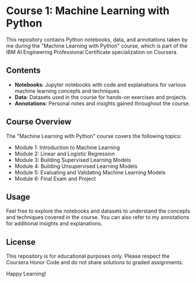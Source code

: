 # Course 1: Machine Learning with Python

This repository contains Python notebooks, data, and annotations taken by me during the "Machine Learning with Python" course, which is part of the IBM AI Engineering Professional Certificate specialization on Coursera.

## Contents

- **Notebooks**: Jupyter notebooks with code and explanations for various machine learning concepts and techniques.
- **Data**: Datasets used in the course for hands-on exercises and projects.
- **Annotations**: Personal notes and insights gained throughout the course.

## Course Overview

The "Machine Learning with Python" course covers the following topics:
- Module 1: Introduction to Machine Learning
- Module 2: Linear and Logistic Regression
- Module 3: Building Supervised Learning Models
- Module 4: Building Unsupervised Learning Models
- Module 5: Evaluating and Validating Machine Learning Models
- Module 6: Final Exam and Project

## Usage

Feel free to explore the notebooks and datasets to understand the concepts and techniques covered in the course. You can also refer to my annotations for additional insights and explanations.

## License

This repository is for educational purposes only. Please respect the Coursera Honor Code and do not share solutions to graded assignments.

Happy Learning!
